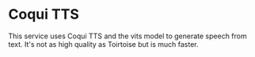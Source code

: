 # Coqui TTS

This service uses Coqui TTS and the vits model to generate speech from text. It's not as high quality as Toirtoise but is much faster.